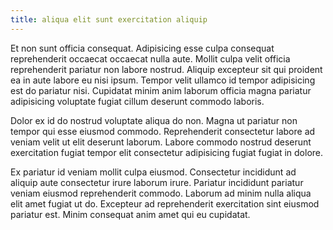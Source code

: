 ```yaml
---
title: aliqua elit sunt exercitation aliquip
---
```


Et non sunt officia consequat. Adipisicing esse culpa consequat reprehenderit occaecat occaecat nulla aute. Mollit culpa velit officia reprehenderit pariatur non labore nostrud. Aliquip excepteur sit qui proident ea in aute labore eu nisi ipsum. Tempor velit ullamco id tempor adipisicing est do pariatur nisi. Cupidatat minim anim laborum officia magna pariatur adipisicing voluptate fugiat cillum deserunt commodo laboris.

Dolor ex id do nostrud voluptate aliqua do non. Magna ut pariatur non tempor qui esse eiusmod commodo. Reprehenderit consectetur labore ad veniam velit ut elit deserunt laborum. Labore commodo nostrud deserunt exercitation fugiat tempor elit consectetur adipisicing fugiat fugiat in dolore.

Ex pariatur id veniam mollit culpa eiusmod. Consectetur incididunt ad aliquip aute consectetur irure laborum irure. Pariatur incididunt pariatur veniam eiusmod reprehenderit commodo. Laborum ad minim nulla aliqua elit amet fugiat ut do. Excepteur ad reprehenderit exercitation sint eiusmod pariatur est. Minim consequat anim amet qui eu cupidatat.